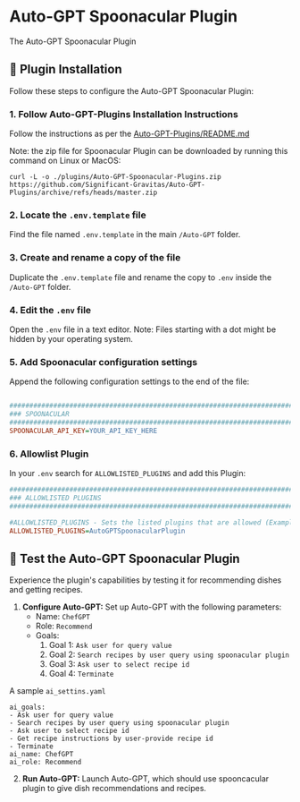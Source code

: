# Auto-GPT Spoonacular Plugin
The Auto-GPT Spoonacular Plugin 


## 🔧 Plugin Installation

Follow these steps to configure the Auto-GPT Spoonacular Plugin:

### 1. Follow Auto-GPT-Plugins Installation Instructions
Follow the instructions as per the [Auto-GPT-Plugins/README.md](https://github.com/Significant-Gravitas/Auto-GPT-Plugins/blob/master/README.md)

Note: the zip file for Spoonacular Plugin can be downloaded by running this command on Linux or MacOS:
```
curl -L -o ./plugins/Auto-GPT-Spoonacular-Plugins.zip https://github.com/Significant-Gravitas/Auto-GPT-Plugins/archive/refs/heads/master.zip
```
### 2. Locate the `.env.template` file
Find the file named `.env.template` in the main `/Auto-GPT` folder.

### 3. Create and rename a copy of the file
Duplicate the `.env.template` file and rename the copy to `.env` inside the `/Auto-GPT` folder.

### 4. Edit the `.env` file
Open the `.env` file in a text editor. Note: Files starting with a dot might be hidden by your operating system.

### 5. Add Spoonacular configuration settings
Append the following configuration settings to the end of the file:

```ini

################################################################################
### SPOONACULAR
################################################################################
SPOONACULAR_API_KEY=YOUR_API_KEY_HERE
```

### 6. Allowlist Plugin
In your `.env` search for `ALLOWLISTED_PLUGINS` and add this Plugin:

```ini
################################################################################
### ALLOWLISTED PLUGINS
################################################################################

#ALLOWLISTED_PLUGINS - Sets the listed plugins that are allowed (Example: plugin1,plugin2,plugin3)
ALLOWLISTED_PLUGINS=AutoGPTSpoonacularPlugin
```
## 🧪 Test the Auto-GPT Spoonacular Plugin

Experience the plugin's capabilities by testing it for recommending dishes and getting recipes.


1. **Configure Auto-GPT:**
   Set up Auto-GPT with the following parameters:
   - Name: `ChefGPT`
   - Role: `Recommend`
   - Goals:
     1. Goal 1: `Ask user for query value`
     2. Goal 2: `Search recipes by user query using spoonacular plugin`
     3. Goal 3: `Ask user to select recipe id`
     4. Goal 4: `Terminate` 

A sample `ai_settins.yaml` 
```
ai_goals:
- Ask user for query value
- Search recipes by user query using spoonacular plugin
- Ask user to select recipe id
- Get recipe instructions by user-provide recipe id  
- Terminate
ai_name: ChefGPT
ai_role: Recommend
```



2. **Run Auto-GPT:**
   Launch Auto-GPT, which should use spooncacular plugin to give dish recommendations and recipes. 
